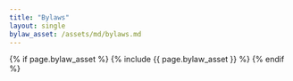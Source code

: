```yaml
---
title: "Bylaws"
layout: single
bylaw_asset: /assets/md/bylaws.md
---
```


{% if page.bylaw_asset %}
  {% include {{ page.bylaw_asset }} %}
{% endif %}

